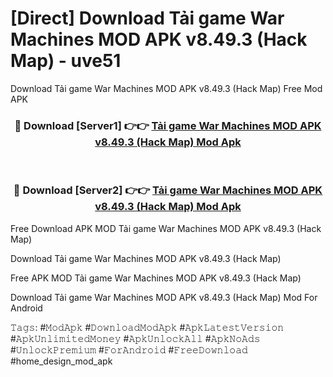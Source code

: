 # [Direct] Download Tải game War Machines MOD APK v8.49.3 (Hack Map) - uve51
Download Tải game War Machines MOD APK v8.49.3 (Hack Map) Free Mod APK

<div align="center">
<h3>🔴 Download [Server1] 👉👉 <a href="https://apk-comot.site?title=Tải_game_War_Machines_MOD_APK_v8.49.3_(Hack_Map)">Tải game War Machines MOD APK v8.49.3 (Hack Map) Mod Apk</a></h3><br>

<h3>🔴 Download [Server2] 👉👉 <a href="https://apk-comot.site?title=Tải_game_War_Machines_MOD_APK_v8.49.3_(Hack_Map)">Tải game War Machines MOD APK v8.49.3 (Hack Map) Mod Apk</a></h3>
</div>


Free Download APK MOD Tải game War Machines MOD APK v8.49.3 (Hack Map)

Download Tải game War Machines MOD APK v8.49.3 (Hack Map) 

Free APK MOD Tải game War Machines MOD APK v8.49.3 (Hack Map) 

Download Tải game War Machines MOD APK v8.49.3 (Hack Map) Mod For Android

𝚃𝚊𝚐𝚜: #𝙼𝚘𝚍𝙰𝚙𝚔 #𝙳𝚘𝚠𝚗𝚕𝚘𝚊𝚍𝙼𝚘𝚍𝙰𝚙𝚔 #𝙰𝚙𝚔𝙻𝚊𝚝𝚎𝚜𝚝𝚅𝚎𝚛𝚜𝚒𝚘𝚗 #𝙰𝚙𝚔𝚄𝚗𝚕𝚒𝚖𝚒𝚝𝚎𝚍𝙼𝚘𝚗𝚎𝚢 #𝙰𝚙𝚔𝚄𝚗𝚕𝚘𝚌𝚔𝙰𝚕𝚕 #𝙰𝚙𝚔𝙽𝚘𝙰𝚍𝚜 #𝚄𝚗𝚕𝚘𝚌𝚔𝙿𝚛𝚎𝚖𝚒𝚞𝚖 #𝙵𝚘𝚛𝙰𝚗𝚍𝚛𝚘𝚒𝚍 #𝙵𝚛𝚎𝚎𝙳𝚘𝚠𝚗𝚕𝚘𝚊𝚍 #home_design_mod_apk